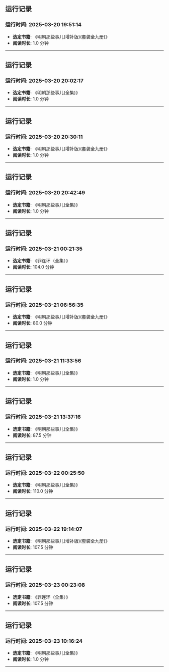 
## 运行记录
### 运行时间: 2025-03-20 19:51:14
- **选定书籍**: 《明朝那些事儿(增补版)(套装全九册)》
- **阅读时长**: 1.0 分钟
------------------------------
## 运行记录
### 运行时间: 2025-03-20 20:02:17
- **选定书籍**: 《明朝那些事儿(全集)》
- **阅读时长**: 1.0 分钟
------------------------------
## 运行记录
### 运行时间: 2025-03-20 20:30:11
- **选定书籍**: 《明朝那些事儿(增补版)(套装全九册)》
- **阅读时长**: 1.0 分钟
------------------------------
## 运行记录
### 运行时间: 2025-03-20 20:42:49
- **选定书籍**: 《明朝那些事儿(全集)》
- **阅读时长**: 1.0 分钟
------------------------------
## 运行记录
### 运行时间: 2025-03-21 00:21:35
- **选定书籍**: 《罪连环（全集）》
- **阅读时长**: 104.0 分钟
------------------------------
## 运行记录
### 运行时间: 2025-03-21 06:56:35
- **选定书籍**: 《明朝那些事儿(增补版)(套装全九册)》
- **阅读时长**: 80.0 分钟
------------------------------
## 运行记录
### 运行时间: 2025-03-21 11:33:56
- **选定书籍**: 《明朝那些事儿(全集)》
- **阅读时长**: 1.0 分钟
------------------------------
## 运行记录
### 运行时间: 2025-03-21 13:37:16
- **选定书籍**: 《明朝那些事儿(全集)》
- **阅读时长**: 87.5 分钟
------------------------------
## 运行记录
### 运行时间: 2025-03-22 00:25:50
- **选定书籍**: 《明朝那些事儿(全集)》
- **阅读时长**: 110.0 分钟
------------------------------
## 运行记录
### 运行时间: 2025-03-22 19:14:07
- **选定书籍**: 《明朝那些事儿(增补版)(套装全九册)》
- **阅读时长**: 107.5 分钟
------------------------------
## 运行记录
### 运行时间: 2025-03-23 00:23:08
- **选定书籍**: 《罪连环（全集）》
- **阅读时长**: 107.5 分钟
------------------------------
## 运行记录
### 运行时间: 2025-03-23 10:16:24
- **选定书籍**: 《明朝那些事儿(全集)》
- **阅读时长**: 1.0 分钟
------------------------------
